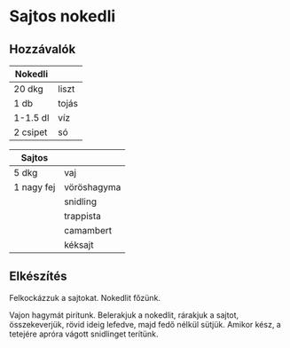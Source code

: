 # Sajtos nokedli

## Hozzávalók

| Nokedli  |       |
| -------- | ----- |
| 20 dkg   | liszt |
| 1 db     | tojás |
| 1-1.5 dl | víz   |
| 2 csipet | só    |

| Sajtos     |             |
| ---------- | ----------- |
| 5 dkg      | vaj         |
| 1 nagy fej | vöröshagyma |
|            | snidling    |
|            | trappista   |
|            | camambert   |
|            | kéksajt     |

## Elkészítés

Felkockázzuk a sajtokat.
Nokedlit főzünk.

Vajon hagymát pirítunk.
Belerakjuk a nokedlit, rárakjuk a sajtot, összekeverjük, rövid ideig lefedve, majd fedő nélkül sütjük.
Amikor kész, a tetejére apróra vágott snidlinget terítünk.
